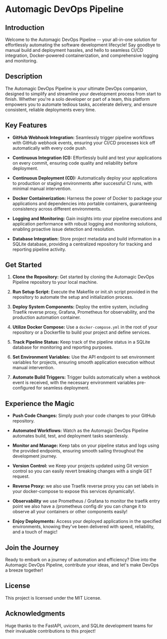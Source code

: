 # Automagic DevOps Pipeline

## Introduction

Welcome to the Automagic DevOps Pipeline -- your all-in-one solution for effortlessly automating the software development lifecycle! Say goodbye to manual build and deployment hassles, and hello to seamless CI/CD integration, Docker-powered containerization, and comprehensive logging and monitoring.

## Description

The Automagic DevOps Pipeline is your ultimate DevOps companion, designed to simplify and streamline your development process from start to finish. Whether you're a solo developer or part of a team, this platform empowers you to automate tedious tasks, accelerate delivery, and ensure consistent, reliable deployments every time.

## Key Features

- **GitHub Webhook Integration:** Seamlessly trigger pipeline workflows with GitHub webhook events, ensuring your CI/CD processes kick off automatically with every code push.
  
- **Continuous Integration (CI):** Effortlessly build and test your applications on every commit, ensuring code quality and reliability before deployment.
  
- **Continuous Deployment (CD):** Automatically deploy your applications to production or staging environments after successful CI runs, with minimal manual intervention.
  
- **Docker Containerization:** Harness the power of Docker to package your applications and dependencies into portable containers, guaranteeing consistency across different environments.
  
- **Logging and Monitoring:** Gain insights into your pipeline executions and application performance with robust logging and monitoring solutions, enabling proactive issue detection and resolution.
  
- **Database Integration:** Store project metadata and build information in a SQLite database, providing a centralized repository for tracking and reporting pipeline activity.

## Get Started

1. **Clone the Repository:** Get started by cloning the Automagic DevOps Pipeline repository to your local machine.
  
2. **Run Setup Script:** Execute the Makefile or init.sh script provided in the repository to automate the setup and initialization process.
  
3. **Deploy System Components:** Deploy the entire system, including Traefik reverse proxy, Grafana, Prometheus for observability, and the production automation container.
  
4. **Utilize Docker Compose:** Use a `docker-compose.yml` in the root of your repository or a Dockerfile to build your project and define services.
  
5. **Track Pipeline Status:** Keep track of the pipeline status in a SQLite database for monitoring and reporting purposes.
  
6. **Set Environment Variables:** Use the API endpoint to set environment variables for projects, ensuring smooth application execution without manual intervention.
  
7. **Automate Build Triggers:** Trigger builds automatically when a webhook event is received, with the necessary environment variables pre-configured for seamless deployment.

## Experience the Magic

- **Push Code Changes:** Simply push your code changes to your GitHub repository.
  
- **Automated Workflows:** Watch as the Automagic DevOps Pipeline automates build, test, and deployment tasks seamlessly.
  
- **Monitor and Manage:** Keep tabs on your pipeline status and logs using the provided endpoints, ensuring smooth sailing throughout the development journey.

- **Version Control:** we Keep your projects updated using Git version control so you can easily revert breaking changes with a single GET request.

- **Reverse Proxy:** we also use Traefik reverse proxy you can set labels in your docker-compose to expose this services dynamically!.

- **Observability** we use Prometheus / Grafana to monitor the traefik entry point we also have a /prometheus config dir you can change it to observe all your containers or other components easily!
  
- **Enjoy Deployments:** Access your deployed applications in the specified environments, knowing they've been delivered with speed, reliability, and a touch of magic!

## Join the Journey

Ready to embark on a journey of automation and efficiency? Dive into the Automagic DevOps Pipeline, contribute your ideas, and let's make DevOps a breeze together!

## License

This project is licensed under the MIT License.

## Acknowledgments

Huge thanks to the FastAPI, uvicorn, and SQLite development teams for their invaluable contributions to this project!
